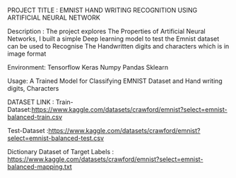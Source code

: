 PROJECT TITLE : EMNIST HAND WRITING RECOGNITION USING ARTIFICIAL NEURAL NETWORK

Description : 
The project explores The Properties of Artificial Neural Networks, I built a simple Deep learning 
model to test the Emnist dataset can be used to Recognise The Handwritten digits and characters
which is in image format

Environment:
Tensorflow
Keras
Numpy
Pandas
Sklearn

Usage:
A Trained Model for Classifying EMNIST Dataset and Hand writing digits, Characters

DATASET LINK :
Train-Dataset:https://www.kaggle.com/datasets/crawford/emnist?select=emnist-balanced-train.csv

Test-Dataset :https://www.kaggle.com/datasets/crawford/emnist?select=emnist-balanced-test.csv

Dictionary Dataset of Target Labels : https://www.kaggle.com/datasets/crawford/emnist?select=emnist-balanced-mapping.txt
